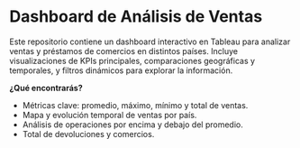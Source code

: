 # Dashboard de Análisis de Ventas

Este repositorio contiene un dashboard interactivo en Tableau para analizar ventas y préstamos de comercios en distintos países. Incluye visualizaciones de KPIs principales, comparaciones geográficas y temporales, y filtros dinámicos para explorar la información.

**¿Qué encontrarás?**
- Métricas clave: promedio, máximo, mínimo y total de ventas.
- Mapa y evolución temporal de ventas por país.
- Análisis de operaciones por encima y debajo del promedio.
- Total de devoluciones y comercios.
